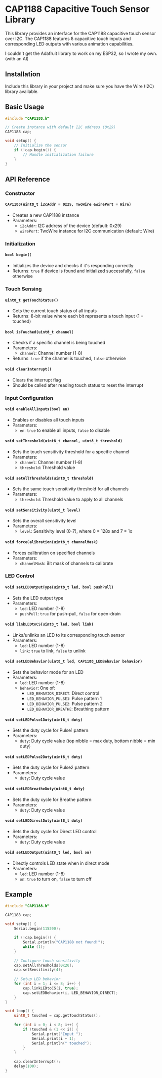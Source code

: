 # CAP1188 Capacitive Touch Sensor Library

This library provides an interface for the CAP1188 capacitive touch sensor over I2C. The CAP1188 features 8 capacitive touch inputs and corresponding LED outputs with various animation capabilities.

I couldn't get the Adafruit library to work on my ESP32, so I wrote my own. (with an AI)

## Installation

Include this library in your project and make sure you have the Wire (I2C) library available.

## Basic Usage

```cpp
#include "CAP1188.h"

// Create instance with default I2C address (0x29)
CAP1188 cap;

void setup() {
    // Initialize the sensor
    if (!cap.begin()) {
        // Handle initialization failure
    }
}
```

## API Reference

### Constructor

#### `CAP1188(uint8_t i2cAddr = 0x29, TwoWire &wirePort = Wire)`
- Creates a new CAP1188 instance
- Parameters:
  - `i2cAddr`: I2C address of the device (default: 0x29)
  - `wirePort`: TwoWire instance for I2C communication (default: Wire)

### Initialization

#### `bool begin()`
- Initializes the device and checks if it's responding correctly
- Returns: `true` if device is found and initialized successfully, `false` otherwise

### Touch Sensing

#### `uint8_t getTouchStatus()`
- Gets the current touch status of all inputs
- Returns: 8-bit value where each bit represents a touch input (1 = touched)

#### `bool isTouched(uint8_t channel)`
- Checks if a specific channel is being touched
- Parameters:
  - `channel`: Channel number (1-8)
- Returns: `true` if the channel is touched, `false` otherwise

#### `void clearInterrupt()`
- Clears the interrupt flag
- Should be called after reading touch status to reset the interrupt

### Input Configuration

#### `void enableAllInputs(bool en)`
- Enables or disables all touch inputs
- Parameters:
  - `en`: `true` to enable all inputs, `false` to disable

#### `void setThreshold(uint8_t channel, uint8_t threshold)`
- Sets the touch sensitivity threshold for a specific channel
- Parameters:
  - `channel`: Channel number (1-8)
  - `threshold`: Threshold value

#### `void setAllThresholds(uint8_t threshold)`
- Sets the same touch sensitivity threshold for all channels
- Parameters:
  - `threshold`: Threshold value to apply to all channels

#### `void setSensitivity(uint8_t level)`
- Sets the overall sensitivity level
- Parameters:
  - `level`: Sensitivity level (0-7), where 0 = 128x and 7 = 1x

#### `void forceCalibration(uint8_t channelMask)`
- Forces calibration on specified channels
- Parameters:
  - `channelMask`: Bit mask of channels to calibrate

### LED Control

#### `void setLEDOutputType(uint8_t led, bool pushPull)`
- Sets the LED output type
- Parameters:
  - `led`: LED number (1-8)
  - `pushPull`: `true` for push-pull, `false` for open-drain

#### `void linkLEDtoCS(uint8_t led, bool link)`
- Links/unlinks an LED to its corresponding touch sensor
- Parameters:
  - `led`: LED number (1-8)
  - `link`: `true` to link, `false` to unlink

#### `void setLEDBehavior(uint8_t led, CAP1188_LEDBehavior behavior)`
- Sets the behavior mode for an LED
- Parameters:
  - `led`: LED number (1-8)
  - `behavior`: One of:
    - `LED_BEHAVIOR_DIRECT`: Direct control
    - `LED_BEHAVIOR_PULSE1`: Pulse pattern 1
    - `LED_BEHAVIOR_PULSE2`: Pulse pattern 2
    - `LED_BEHAVIOR_BREATHE`: Breathing pattern

#### `void setLEDPulse1Duty(uint8_t duty)`
- Sets the duty cycle for Pulse1 pattern
- Parameters:
  - `duty`: Duty cycle value (top nibble = max duty, bottom nibble = min duty)

#### `void setLEDPulse2Duty(uint8_t duty)`
- Sets the duty cycle for Pulse2 pattern
- Parameters:
  - `duty`: Duty cycle value

#### `void setLEDBreatheDuty(uint8_t duty)`
- Sets the duty cycle for Breathe pattern
- Parameters:
  - `duty`: Duty cycle value

#### `void setLEDDirectDuty(uint8_t duty)`
- Sets the duty cycle for Direct LED control
- Parameters:
  - `duty`: Duty cycle value

#### `void setLEDOutput(uint8_t led, bool on)`
- Directly controls LED state when in direct mode
- Parameters:
  - `led`: LED number (1-8)
  - `on`: `true` to turn on, `false` to turn off

## Example

```cpp
#include "CAP1188.h"

CAP1188 cap;

void setup() {
    Serial.begin(115200);
    
    if (!cap.begin()) {
        Serial.println("CAP1188 not found!");
        while (1);
    }
    
    // Configure touch sensitivity
    cap.setAllThresholds(0x20);
    cap.setSensitivity(4);
    
    // Setup LED behavior
    for (int i = 1; i <= 8; i++) {
        cap.linkLEDtoCS(i, true);
        cap.setLEDBehavior(i, LED_BEHAVIOR_DIRECT);
    }
}

void loop() {
    uint8_t touched = cap.getTouchStatus();
    
    for (int i = 0; i < 8; i++) {
        if (touched & (1 << i)) {
            Serial.print("Input ");
            Serial.print(i + 1);
            Serial.println(" touched");
        }
    }
    
    cap.clearInterrupt();
    delay(100);
}
